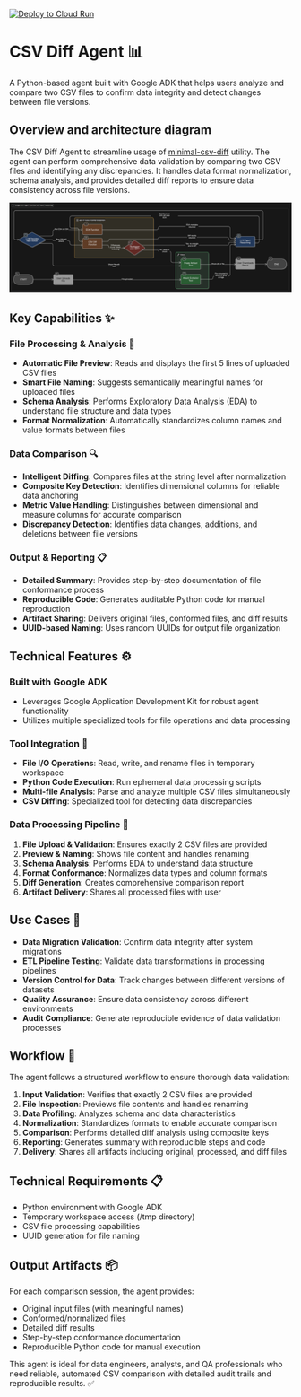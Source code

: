 [![Deploy to Cloud Run](https://github.com/luutuankiet/csv-diff-agent/actions/workflows/CD.yml/badge.svg)](https://github.com/luutuankiet/csv-diff-agent/actions/workflows/CD.yml)
# CSV Diff Agent 📊

A Python-based agent built with Google ADK that helps users analyze and compare two CSV files to confirm data integrity and detect changes between file versions.

## Overview and architecture diagram

The CSV Diff Agent to streamline usage of [minimal-csv-diff](https://github.com/joon-solutions/minimal-csv-diff) utility.
The agent can perform comprehensive data validation by comparing two CSV files and identifying any discrepancies. It handles data format normalization, schema analysis, and provides detailed diff reports to ensure data consistency across file versions.

![arch](image/README/arch.png)


## Key Capabilities ✨

### File Processing & Analysis 📁
- **Automatic File Preview**: Reads and displays the first 5 lines of uploaded CSV files
- **Smart File Naming**: Suggests semantically meaningful names for uploaded files
- **Schema Analysis**: Performs Exploratory Data Analysis (EDA) to understand file structure and data types
- **Format Normalization**: Automatically standardizes column names and value formats between files

### Data Comparison 🔍
- **Intelligent Diffing**: Compares files at the string level after normalization
- **Composite Key Detection**: Identifies dimensional columns for reliable data anchoring
- **Metric Value Handling**: Distinguishes between dimensional and measure columns for accurate comparison
- **Discrepancy Detection**: Identifies data changes, additions, and deletions between file versions

### Output & Reporting 📋
- **Detailed Summary**: Provides step-by-step documentation of file conformance process
- **Reproducible Code**: Generates auditable Python code for manual reproduction
- **Artifact Sharing**: Delivers original files, conformed files, and diff results
- **UUID-based Naming**: Uses random UUIDs for output file organization

## Technical Features ⚙️

### Built with Google ADK
- Leverages Google Application Development Kit for robust agent functionality
- Utilizes multiple specialized tools for file operations and data processing

### Tool Integration 🔧
- **File I/O Operations**: Read, write, and rename files in temporary workspace
- **Python Code Execution**: Run ephemeral data processing scripts
- **Multi-file Analysis**: Parse and analyze multiple CSV files simultaneously
- **CSV Diffing**: Specialized tool for detecting data discrepancies

### Data Processing Pipeline 🔄
1. **File Upload & Validation**: Ensures exactly 2 CSV files are provided
2. **Preview & Naming**: Shows file content and handles renaming
3. **Schema Analysis**: Performs EDA to understand data structure
4. **Format Conformance**: Normalizes data types and column formats
5. **Diff Generation**: Creates comprehensive comparison report
6. **Artifact Delivery**: Shares all processed files with user

## Use Cases 💼

- **Data Migration Validation**: Confirm data integrity after system migrations
- **ETL Pipeline Testing**: Validate data transformations in processing pipelines
- **Version Control for Data**: Track changes between different versions of datasets
- **Quality Assurance**: Ensure data consistency across different environments
- **Audit Compliance**: Generate reproducible evidence of data validation processes

## Workflow 🚀

The agent follows a structured workflow to ensure thorough data validation:

1. **Input Validation**: Verifies that exactly 2 CSV files are provided
2. **File Inspection**: Previews file contents and handles renaming
3. **Data Profiling**: Analyzes schema and data characteristics
4. **Normalization**: Standardizes formats to enable accurate comparison
5. **Comparison**: Performs detailed diff analysis using composite keys
6. **Reporting**: Generates summary with reproducible steps and code
7. **Delivery**: Shares all artifacts including original, processed, and diff files

## Technical Requirements 📋

- Python environment with Google ADK
- Temporary workspace access (/tmp directory)
- CSV file processing capabilities
- UUID generation for file naming

## Output Artifacts 📦

For each comparison session, the agent provides:
- Original input files (with meaningful names)
- Conformed/normalized files
- Detailed diff results
- Step-by-step conformance documentation
- Reproducible Python code for manual execution

This agent is ideal for data engineers, analysts, and QA professionals who need reliable, automated CSV comparison with detailed audit trails and reproducible results. ✅
